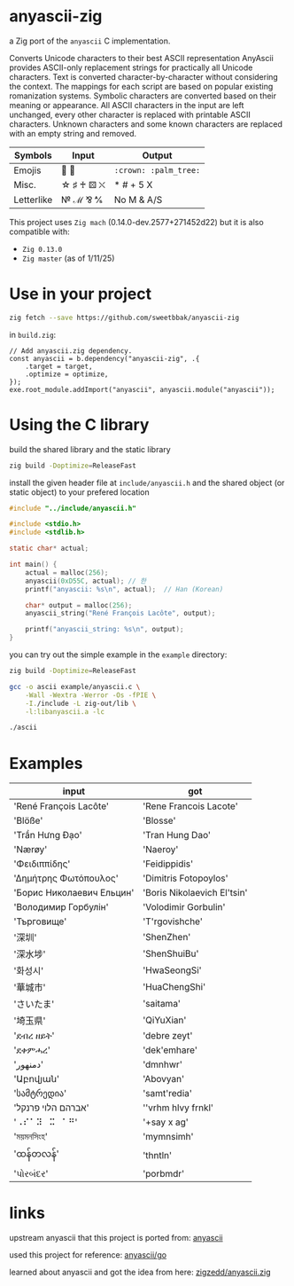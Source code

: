 # anyascii-zig

a Zig port of the `anyascii` C implementation.

Converts Unicode characters to their best ASCII representation
AnyAscii provides ASCII-only replacement strings for practically all Unicode characters. Text is converted character-by-character without considering the context. The mappings for each script are based on popular existing romanization systems. Symbolic characters are converted based on their meaning or appearance. All ASCII characters in the input are left unchanged, every other character is replaced with printable ASCII characters. Unknown characters and some known characters are replaced with an empty string and removed.

| Symbols    | Input     | Output                |
| ---------- | --------- | --------------------- |
| Emojis     | 👑 🌴     | `:crown: :palm_tree:` |
| Misc.      | ☆ ♯ ♰ ⚄ ⛌ | \* # + 5 X            |
| Letterlike | № ℳ ⅋ ⅍   | No M & A/S            |

This project uses `Zig mach` (0.14.0-dev.2577+271452d22)
but it is also compatible with:

- `Zig 0.13.0`
- `Zig master` (as of 1/11/25)

# Use in your project

```bash
zig fetch --save https://github.com/sweetbbak/anyascii-zig
```

in `build.zig`:

```zig
// Add anyascii.zig dependency.
const anyascii = b.dependency("anyascii-zig", .{
    .target = target,
    .optimize = optimize,
});
exe.root_module.addImport("anyascii", anyascii.module("anyascii"));
```

# Using the C library

build the shared library and the static library

```bash
zig build -Doptimize=ReleaseFast
```

install the given header file at `include/anyascii.h` and the shared object (or static object) to your prefered location

```c
#include "../include/anyascii.h"

#include <stdio.h>
#include <stdlib.h>

static char* actual;

int main() {
    actual = malloc(256);
    anyascii(0xD55C, actual); // 한
    printf("anyascii: %s\n", actual);  // Han (Korean)

    char* output = malloc(256);
    anyascii_string("René François Lacôte", output);

    printf("anyascii_string: %s\n", output);
}

```

you can try out the simple example in the `example` directory:

```bash
zig build -Doptimize=ReleaseFast

gcc -o ascii example/anyascii.c \
    -Wall -Wextra -Werror -Os -fPIE \
    -I./include -L zig-out/lib \
    -l:libanyascii.a -lc

./ascii
```

# Examples

| input                     | got                         |
| ------------------------- | --------------------------- |
| 'René François Lacôte'    | 'Rene Francois Lacote'      |
| 'Blöße'                   | 'Blosse'                    |
| 'Trần Hưng Đạo'           | 'Tran Hung Dao'             |
| 'Nærøy'                   | 'Naeroy'                    |
| 'Φειδιππίδης'             | 'Feidippidis'               |
| 'Δημήτρης Φωτόπουλος'     | 'Dimitris Fotopoylos'       |
| 'Борис Николаевич Ельцин' | 'Boris Nikolaevich El'tsin' |
| 'Володимир Горбулін'      | 'Volodimir Gorbulin'        |
| 'Търговище'               | 'T'rgovishche'              |
| '深圳'                    | 'ShenZhen'                  |
| '深水埗'                  | 'ShenShuiBu'                |
| '화성시'                  | 'HwaSeongSi'                |
| '華城市'                  | 'HuaChengShi'               |
| 'さいたま'                | 'saitama'                   |
| '埼玉県'                  | 'QiYuXian'                  |
| 'ደብረ ዘይት'                 | 'debre zeyt'                |
| 'ደቀምሓረ'                   | 'dek'emhare'                |
| 'دمنهور'                  | 'dmnhwr'                    |
| 'Աբովյան'                 | 'Abovyan'                   |
| 'სამტრედია'               | 'samt'redia'                |
| 'אברהם הלוי פרנקל'        | ''vrhm hlvy frnkl'          |
| '⠠⠎⠁⠽⠀⠭⠀⠁⠛'               | '+say x ag'                 |
| 'ময়মনসিংহ'                | 'mymnsimh'                  |
| 'ထန်တလန်'                 | 'thntln'                    |
| 'પોરબંદર'                 | 'porbmdr'                   |

# links

upstream anyascii that this project is ported from:
[anyascii](https://github.com/anyascii/anyascii)

used this project for reference:
[anyascii/go](https://github.com/anyascii/go)

learned about anyascii and got the idea from here:
[zigzedd/anyascii.zig](https://github.com/zigzedd/anyascii.zig)
